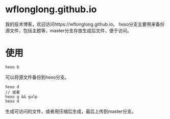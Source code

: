 # wflonglong.github.io
我的技术博客，欢迎访问https://wflonglong.github.io。
hexo分支主要用来备份源文件，包括主题等，master分支存放生成后文件，便于访问。
# 使用
```
hexo b
```
可以将源文件备份到hexo分支。
```
hexo d
// 或者
hexo g && gulp
hexo d
```
生成可访问的文件，或者用压缩后生成，最后上传到master分支。
